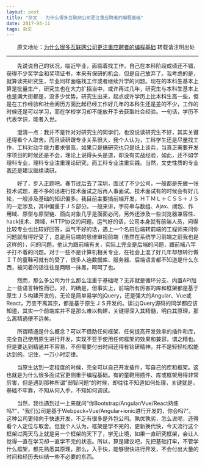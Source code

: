 ```yaml
---
layout: post
title: "杂文 - 为什么很多互联网公司更注重应聘者的编程基础"
date: 2017-04-11
tags: 杂文
---
```


　　原文地址：[为什么很多互联网公司更注重应聘者的编程基础](http://blog.xiaoyulive.top/2017/04/%E6%9D%82%E6%96%87-%E4%B8%BA%E4%BB%80%E4%B9%88%E5%BE%88%E5%A4%9A%E4%BA%92%E8%81%94%E7%BD%91%E5%85%AC%E5%8F%B8%E6%9B%B4%E6%B3%A8%E9%87%8D%E5%BA%94%E8%81%98%E8%80%85%E7%9A%84%E7%BC%96%E7%A8%8B%E5%9F%BA%E7%A1%80/) 转载请注明出处

------

　　先说说自己的状况，临近毕业，面临着找工作。自己在本科阶段成绩还不错，获得不少奖学金和奖项证书，本来有保研的机会，但是自己放弃了。我考虑的是，就算读完研究生，毕业同样面临找工作或者继续升学的问题。现在的本科生基本上算是批量生产，研究生也在大力扩招当中，或许再过几年，研究生与本科生基本上也是满大街都是，没多少优势。研究生出来，起点或许学历上比本科生高一些，但是在工作经验和社会阅历方面比起已经工作好几年的本科生还是差的不少，工作的时候还是可以学习，而在学校学习却不能放开手去获取社会经验。一句话，学历不代表学识，能者入世。

　　澄清一点：我并不是针对对研究生的同学们，也没说读研究生不好，其实关键还得看个人取舍。而且读研跟专业关系很大，我个人认为，工科学生还是尽量找工作，工科对动手能力要求很高，如果只是搞研究也只是纸上谈兵，当真正需要开发序项目的时候还是不会，理论上说得头头是道，却没有实战经验，如此，还不如学理科专业，理科专业注重理论研究，而工科专业注重实践。当然，文史性质的专业我还是建议继续读研。

　　好了，步入正题吧。春节过后去了深圳，面试了不少公司，一般都是先做一张技术试题，差不多的话进行技术面试之后再人事面试。技术面试有的时候会有好几轮，一般涉及基础的知识偏多。我目前主要搞前端开发，ＨＴＭＬ＋ＣＳＳ＋ＪＳ的一定涉及，其中偏重于ＪＳ部分。一般来讲，字符串与数组、Ajax、闭包、作用域、原型与原型链、面向对象几乎是面面必问，另外还涉及一些浏览器兼容性、hack技术、跨域、HTTP协议的问题。运气好的话，公司本身就有前端人员，问得比较专业也比较好回答，运气不好的话，遇上一个名曰后端转前端的工程师来问你问题就有得好受了，总是用后端的思维审视前端（虽然在系统学习前端之前我也是这样的），问的问题，他认为跟前端有关，实际上完全是后端的问题，跟前端八竿子打不着的问题。对于一些不是计算机相关专业，在社会上混了好几年却想转行做ＩＴ的童鞋可就有的受了，很多人连数据库、服务器、后端语言都不知道是什么东西，被问着的话往往是两眼一抹黑，呵呵了也。

　　然而，那么多公司为什么那么注重于基础呢？无非就是循环分支、内置API加上一些语言特性而已。对，的确是，但事实上，前端所有厉害的库和框架都是基于原生ＪＳ构建开发的，无论是简单易学的jQuery，还是强大的Angular、Vue或React，万变不离其宗，都是基于原生ＪＳ开发的。读过jQuery源码的同学都应该知道，其实一个前端库并不是那么难以构建，关键得深入其精髓，明白其原理，那么离精通便不远矣。

　　所谓精通是什么概念？可以不借助任何框架、任何提高开发效率的插件和库，完全自己使用原生进行开发，实现不亚于使用任何框架的效果和兼容，谓之精也。但是要达到精通并不容易，不但需要付出时间还得有钻研精神，并不是轻轻松松能达到的。记住，一万小时定律。

　　当原生达到一定程度的时候，完全可以自己开发插件，写自己的库和框架。这也就是为什么很多面试官更侧重于编程基础。有的童鞋用插件、库或框架用得非常厉害，但是遇到那种所谓”弱智问题“的时候，却往往不知道如何处理，关键就是，基础不牢靠，不知从何入手，不知如何调试。

　　当然，我也遇到过一上来就问“你Bootstrap/Angular/Vue/React熟练吗?”，"我们公司是基于Webpack+Vue/Angular+ionic进行开发的，你会吗?"。这种公司更倾向于快速开发，不乏有很多是外包公司。孰优孰劣，怎么说呢，还得看个人定位与取舍。但我个人认为，框架是学不完的，更新换代快，今天流行这个框架过两天马上就是另一个框架的天下了，学无止境，如果一直研究框架，会让人觉得一直在学习却一直学不完的状态。所以，算是建议吧，先把基础打牢，不管学什么框架，都先熟悉其原理，那么，入手快，能够很快进行开发，不会付出大量的时间和经历去纠结一些不必要的东西。

　　